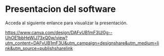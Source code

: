 # Presentacion del software

Acceda al siguiente enlance para visualizar la presentación.

https://www.canva.com/design/DAFvUB1mF3U/0g--UhOE1bbHeWiJ73xQ0w/view?utm_content=DAFvUB1mF3U&utm_campaign=designshare&utm_medium=link&utm_source=publishsharelink